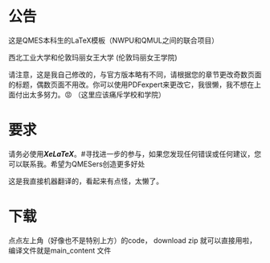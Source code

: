 # 公告 
这是QMES本科生的LaTeX模板（NWPU和QMUL之间的联合项目）

西北工业大学和伦敦玛丽女王大学 (伦敦玛丽女王学院)

请注意，这是我自己修改的，与官方版本略有不同，请根据您的章节更改奇数页面的标题，偶数页面不用改。你可以使用PDFexpert来更改它，我很懒，我不想在上面付出太多努力。😡 （这里应该痛斥学校和学院）

# 要求 

请务必使用***XeLaTeX***。#寻找进一步的参与，如果您发现任何错误或任何建议，您可以联系我。希望为QMESers创造更多好处

这是我直接机器翻译的，看起来有点怪，太懒了。

# 下载
点点左上角（好像也不是特别上方）的code， download zip 就可以直接用啦，编译文件就是main_content 文件
